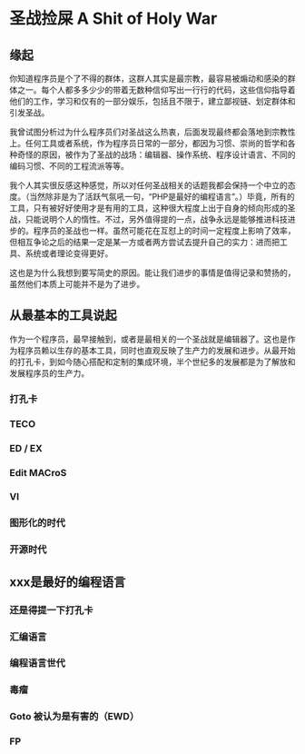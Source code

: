 # 圣战捡屎 A Shit of Holy War

## 缘起

你知道程序员是个了不得的群体，这群人其实是最宗教，最容易被煽动和感染的群体之一。每个人都多多少少的带着无数种信仰写出一行行的代码，这些信仰指导着他们的工作，学习和仅有的一部分娱乐，包括且不限于，建立鄙视链、划定群体和引发圣战。

我曾试图分析过为什么程序员们对圣战这么热衷，后面发现最终都会落地到宗教性上。任何工具或者系统，作为程序员日常的一部分，都因为习惯、崇尚的哲学和各种奇怪的原因，被作为了圣战的战场：编辑器、操作系统、程序设计语言、不同的编码习惯、不同的工程流派等等。

我个人其实很反感这种感觉，所以对任何圣战相关的话题我都会保持一个中立的态度。（当然除非是为了活跃气氛吼一句，“PHP是最好的编程语言”。）毕竟，所有的工具，只有被好好使用才是有用的工具，这种很大程度上出于自身的倾向形成的圣战，只能说明个人的惰性。不过，另外值得提的一点，战争永远是能够推进科技进步的。程序员的圣战也一样。虽然可能花在互怼上的时间一定程度上影响了效率，但相互争论之后的结果一定是某一方或者两方尝试去提升自己的实力：进而把工具、系统或者理论变得更好。

这也是为什么我想到要写简史的原因。能让我们进步的事情是值得记录和赞扬的，虽然他们本质上可能并不是为了进步。

## 从最基本的工具说起

作为一个程序员，最早接触到，或者是最相关的一个圣战就是编辑器了。这也是作为程序员赖以生存的基本工具，同时也直观反映了生产力的发展和进步。从最开始的打孔卡，到如今随心搭配和定制的集成环境，半个世纪多的发展都是为了解放和发展程序员的生产力。

### 打孔卡

### TECO

### ED / EX

### Edit MACroS

### VI

### 图形化的时代

### 开源时代



## xxx是最好的编程语言

### 还是得提一下打孔卡

### 汇编语言

### 编程语言世代

### 毒瘤

### Goto 被认为是有害的（EWD）

### FP

